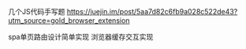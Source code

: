 几个JS代码手写题 https://juejin.im/post/5aa7d82c6fb9a028c522de43?utm_source=gold_browser_extension

spa单页路由设计简单实现
浏览器缓存交互实现